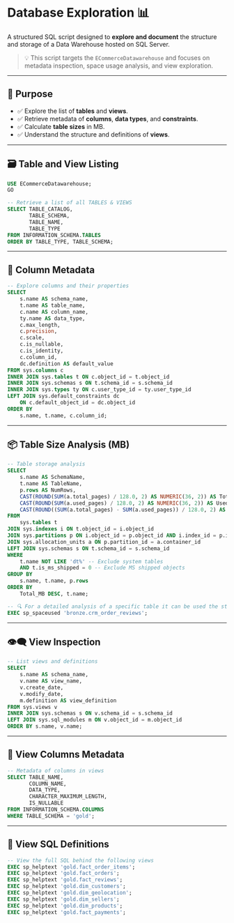 # Database Exploration 📊

A structured SQL script designed to **explore and document** the structure and storage of a Data Warehouse hosted on SQL Server.

> 💡 This script targets the `ECommerceDatawarehouse` and focuses on metadata inspection, space usage analysis, and view exploration.

---

## 📌 Purpose

- ✅ Explore the list of **tables** and **views**.
- ✅ Retrieve metadata of **columns**, **data types**, and **constraints**.
- ✅ Calculate **table sizes** in MB.
- ✅ Understand the structure and definitions of **views**.

---

## 🗃️ Table and View Listing

```sql
USE ECommerceDatawarehouse;
GO

-- Retrieve a list of all TABLES & VIEWS
SELECT TABLE_CATALOG,
       TABLE_SCHEMA,
       TABLE_NAME,
       TABLE_TYPE
FROM INFORMATION_SCHEMA.TABLES
ORDER BY TABLE_TYPE, TABLE_SCHEMA;
```

---

## 🔎 Column Metadata
```sql
-- Explore columns and their properties
SELECT
    s.name AS schema_name,
    t.name AS table_name,
    c.name AS column_name,
    ty.name AS data_type,
    c.max_length,
    c.precision,
    c.scale,
    c.is_nullable,
    c.is_identity,
    c.column_id,
    dc.definition AS default_value
FROM sys.columns c
INNER JOIN sys.tables t ON c.object_id = t.object_id
INNER JOIN sys.schemas s ON t.schema_id = s.schema_id
INNER JOIN sys.types ty ON c.user_type_id = ty.user_type_id
LEFT JOIN sys.default_constraints dc 
    ON c.default_object_id = dc.object_id
ORDER BY
    s.name, t.name, c.column_id;
```
---

## 📦 Table Size Analysis (MB)
```sql
-- Table storage analysis
SELECT
    s.name AS SchemaName,
    t.name AS TableName,
    p.rows AS NumRows,
    CAST(ROUND(SUM(a.total_pages) / 128.0, 2) AS NUMERIC(36, 2)) AS Total_MB,
    CAST(ROUND(SUM(a.used_pages) / 128.0, 2) AS NUMERIC(36, 2)) AS Used_MB,
    CAST(ROUND((SUM(a.total_pages) - SUM(a.used_pages)) / 128.0, 2) AS NUMERIC(36, 2)) AS Unused_MB
FROM 
    sys.tables t
JOIN sys.indexes i ON t.object_id = i.object_id
JOIN sys.partitions p ON i.object_id = p.object_id AND i.index_id = p.index_id
JOIN sys.allocation_units a ON p.partition_id = a.container_id
LEFT JOIN sys.schemas s ON t.schema_id = s.schema_id
WHERE 
    t.name NOT LIKE 'dt%' -- Exclude system tables
    AND t.is_ms_shipped = 0 -- Exclude MS shipped objects
GROUP BY 
    s.name, t.name, p.rows
ORDER BY 
    Total_MB DESC, t.name;

-- 🔍 For a detailed analysis of a specific table it can be used the stored procedure sp_spaceused:
EXEC sp_spaceused 'bronze.crm_order_reviews';
```
---

## 👁️‍🗨️ View Inspection
```sql
-- List views and definitions
SELECT
    s.name AS schema_name,
    v.name AS view_name,
    v.create_date,
    v.modify_date,
    m.definition AS view_definition
FROM sys.views v
INNER JOIN sys.schemas s ON v.schema_id = s.schema_id
LEFT JOIN sys.sql_modules m ON v.object_id = m.object_id
ORDER BY s.name, v.name;
```
---

## 🧱 View Columns Metadata
```sql
-- Metadata of columns in views
SELECT TABLE_NAME,
       COLUMN_NAME,
       DATA_TYPE,
       CHARACTER_MAXIMUM_LENGTH,
       IS_NULLABLE
FROM INFORMATION_SCHEMA.COLUMNS
WHERE TABLE_SCHEMA = 'gold';
```
---

## 📜 View SQL Definitions
```sql
-- View the full SQL behind the following views
EXEC sp_helptext 'gold.fact_order_items';
EXEC sp_helptext 'gold.fact_orders';
EXEC sp_helptext 'gold.fact_reviews';
EXEC sp_helptext 'gold.dim_customers';
EXEC sp_helptext 'gold.dim_geolocation';
EXEC sp_helptext 'gold.dim_sellers';
EXEC sp_helptext 'gold.dim_products';
EXEC sp_helptext 'gold.fact_payments';
```



